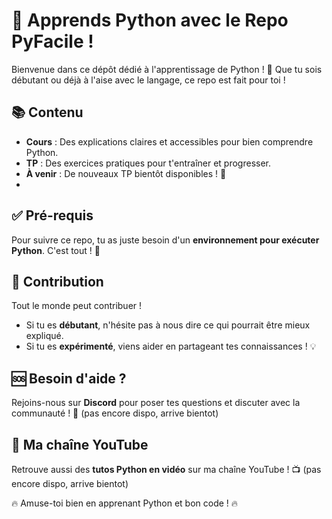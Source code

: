 # 🚀 Apprends Python avec le Repo PyFacile !

Bienvenue dans ce dépôt dédié à l'apprentissage de Python ! 🐍
Que tu sois débutant ou déjà à l'aise avec le langage, ce repo est fait pour toi !

## 📚 Contenu
- **Cours** : Des explications claires et accessibles pour bien comprendre Python.
- **TP** : Des exercices pratiques pour t'entraîner et progresser.
- **À venir** : De nouveaux TP bientôt disponibles ! 🎉
- 
## ✅ Pré-requis
Pour suivre ce repo, tu as juste besoin d'un **environnement pour exécuter Python**. C'est tout ! 🚀

## 🤝 Contribution
Tout le monde peut contribuer !
- Si tu es **débutant**, n'hésite pas à nous dire ce qui pourrait être mieux expliqué.
- Si tu es **expérimenté**, viens aider en partageant tes connaissances ! 💡

## 🆘 Besoin d'aide ?
Rejoins-nous sur **Discord** pour poser tes questions et discuter avec la communauté ! 💬
(pas encore dispo, arrive bientot)

## 🎥 Ma chaîne YouTube
Retrouve aussi des **tutos Python en vidéo** sur ma chaîne YouTube ! 📺
(pas encore dispo, arrive bientot)

🔥 Amuse-toi bien en apprenant Python et bon code ! 🔥
